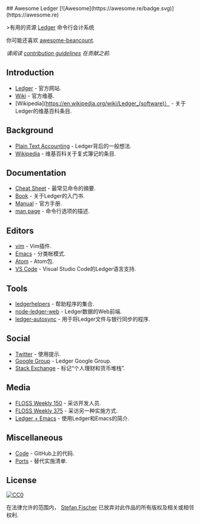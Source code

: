 <div class="github-widget" data-repo="sfischer13/awesome-ledger"></div>
<script async src="https://pagead2.googlesyndication.com/pagead/js/adsbygoogle.js"></script><ins class="adsbygoogle" style="display:block" data-ad-client="ca-pub-6890694312814945" data-ad-slot="5473692530" data-ad-format="auto"  data-full-width-responsive="true"></ins><script>(adsbygoogle = window.adsbygoogle || []).push({});</script>
## Awesome Ledger [![Awesome](https://awesome.re/badge.svg)](https://awesome.re)

&gt;有用的资源 [Ledger](http://ledger-cli.org/) 命令行会计系统

你可能还喜欢 [awesome-beancount](https://github.com/wzyboy/awesome-beancount).

*请阅读 [contribution guidelines](https://github.com/sfischer13/awesome-ledger/blob/master/contributing.md) 在贡献之前.*


<!-- START doctoc generated TOC please keep comment here to allow auto update -->
<!-- DON'T EDIT THIS SECTION, INSTEAD RE-RUN doctoc TO UPDATE -->



<!-- END doctoc generated TOC please keep comment here to allow auto update -->

## Introduction

- [Ledger](http://ledger-cli.org/) - 官方网站.
- [Wiki](https://github.com/ledger/ledger/wiki) - 官方维基.
- [Wikipedia](https://en.wikipedia.org/wiki/Ledger_(software)） - 关于Ledger的维基百科条目.

## Background

- [Plain Text Accounting](http://plaintextaccounting.org/) -  Ledger背后的一般想法.
- [Wikipedia](https://en.wikipedia.org/wiki/Double-entry_bookkeeping_system) - 维基百科关于复式簿记的条目.

## Documentation

- [Cheat Sheet](http://ricostacruz.com/cheatsheets/ledger.html) - 最常见命令的摘要.
- [Book](https://github.com/rolfschr/GSWL-book) - 关于Ledger的入门书.
- [Manual](http://ledger-cli.org/3.0/doc/ledger3.html) - 官方手册.
- [man page](http://ledger-cli.org/3.0/doc/ledger.1.html) - 命令行选项的描述.

## Editors
- [vim](https://github.com/ledger/vim-ledger) -  Vim插件.
- [Emacs](http://www.ledger-cli.org/3.0/doc/ledger-mode.html) - 分类帐模式.
- [Atom](https://atom.io/packages/language-ledger) -  Atom包.
- [VS Code](https://github.com/mariosangiorgio/vscode-ledger) -  Visual Studio Code的Ledger语言支持.

## Tools

- [ledgerhelpers](https://github.com/Rudd-O/ledgerhelpers) - 帮助程序的集合.
- [node-ledger-web](https://github.com/slashdotdash/node-ledger-web) -  Ledger数据的Web前端.
- [ledger-autosync](https://github.com/egh/ledger-autosync) - 用于将Ledger文件与银行同步的程序.

## Social

- [Twitter](https://twitter.com/LedgerTips) - 使用提示.
- [Google Group](https://groups.google.com/forum/#!forum/ledger-cli) -  Ledger Google Group.
- [Stack Exchange](https://money.stackexchange.com/search?q=ledger-cli) - 标记“个人理财和货币堆栈”.

## Media

- [FLOSS Weekly 150](https://twit.tv/shows/floss-weekly/episodes/150) - 采访开发人员.
- [FLOSS Weekly 375](https://twit.tv/shows/floss-weekly/episodes/375) - 采访另一种实施方式.
- [Ledger + Emacs](https://www.youtube.com/watch?v=cjoCNRpLanY) - 使用Ledger和Emacs的简介.

## Miscellaneous

- [Code](https://github.com/ledger/ledger) -  GitHub上的代码.
- [Ports](https://github.com/ledger/ledger/wiki/Ports) - 替代实施清单.

## License

[![CC0](http://mirrors.creativecommons.org/presskit/buttons/88x31/svg/cc-zero.svg)](https://creativecommons.org/publicdomain/zero/1.0/)

在法律允许的范围内， [Stefan Fischer](https://github.com/sfischer13) 已放弃对此作品的所有版权及相关或相邻权利.
